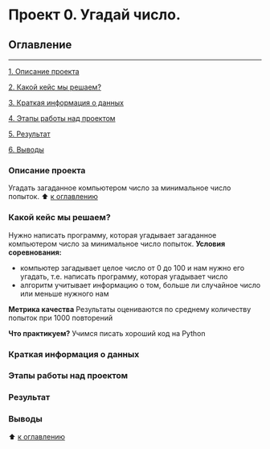 # Проект 0. Угадай число.

## Оглавление
***
[1. Описание проекта](https://github.com/penzyakovka/sf_data_science/tree/main/project_0/README.md#Описание-проекта)

[2. Какой кейс мы решаем?](https://github.com/penzyakovka/sf_data_science/tree/main/project_0/README.md#Какой-кейс-мы-решаем)

[3. Краткая информация о данных](https://github.com/penzyakovka/sf_data_science/tree/main/project_0/README.md#Краткая-информация-о-данных)

[4. Этапы работы над проектом](https://github.com/penzyakovka/sf_data_science/tree/main/project_0/README.md#Этапы-работы-над-проектом)

[5. Результат](https://github.com/penzyakovka/sf_data_science/tree/main/project_0/README.md#Результат)

[6. Выводы](https://github.com/penzyakovka/sf_data_science/tree/main/project_0/README.md#Выводы)

### Описание проекта
Угадать загаданное компьютером число за минимальное число попыток.
:arrow_up: [к оглавлению](https://github.com/penzyakovka/sf_data_science/tree/main/project_0/README.md#Оглавление)

### Какой кейс мы решаем?
Нужно написать программу, которая угадывает загаданное компьютером число за минимальное число попыток.
**Условия соревнования:**
- компьютер загадывает целое число от 0 до 100 и нам нужно его угадать, т.е. написать программу, которая угадывает число
- алгоритм учитывает информацию о том, больше ли случайное число или меньше нужного нам

**Метрика качества**
Результаты оцениваются по среднему количеству попыток при 1000 повторений

**Что практикуем?**
Учимся писать хороший код на Python

### Краткая информация о данных

### Этапы работы над проектом 

### Результат

### Выводы

:arrow_up: [к оглавлению](https://github.com/penzyakovka/sf_data_science/tree/main/project_0/README.md#Оглавление)

